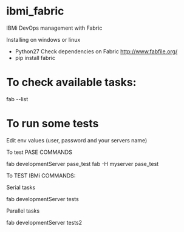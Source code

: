# ibmi_fabric
IBMi DevOps management with Fabric

Installing on windows or linux

- Python27
 Check dependencies on Fabric http://www.fabfile.org/
- pip install fabric



# To check available tasks:

 fab --list
 
# To run some tests

Edit env values (user, password and your servers name)

To test PASE COMMANDS

 fab developmentServer pase_test 
 fab -H myserver pase_test

To TEST IBMi COMMANDS:

Serial tasks

fab developmentServer tests

Parallel tasks

fab developmentServer tests2



